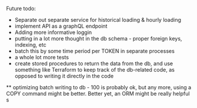 Future todo: 

* Separate out separate service for historical loading & hourly loading
* implement API as a graphQL endpoint
* Adding more informative loggin
* putting in a lot more thought in the db schema - proper foreign keys, indexing, etc
* batch this by some time period per TOKEN in separate processes 
* a whole lot more tests
* create stored procedures to return the data from the db, and use something like Terraform to keep track of the db-related code, as opposed to writing it directly in the code

** optimizing batch writing to db - 100 is probably ok, but any more, using a COPY command might be better. Better yet, an ORM might be really helpful s